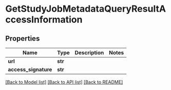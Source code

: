 # GetStudyJobMetadataQueryResultAccessInformation


## Properties
Name | Type | Description | Notes
------------ | ------------- | ------------- | -------------
**url** | **str** |  | 
**access_signature** | **str** |  | 

[[Back to Model list]](../README.md#documentation-for-models) [[Back to API list]](../README.md#documentation-for-api-endpoints) [[Back to README]](../README.md)


